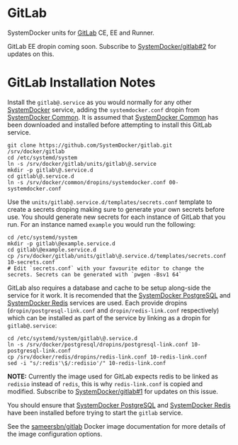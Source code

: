# GitLab

SystemDocker units for [GitLab](https://about.gitlab.com/) CE, EE and Runner.

GitLab EE dropin coming soon. Subscribe to [SystemDocker/gitlab#2](https://github.com/SystemDocker/gitlab/issues/2) for updates on this.

# GitLab Installation Notes

Install the `gitlab@.service` as you would normally for any other [SystemDocker](https://systemdocker.github.io/) service, adding the `systemdocker.conf` dropin from [SystemDocker Common](https://github.com/SystemDocker/common). It is assumed that [SystemDocker Common](https://github.com/SystemDocker/common) has been downloaded and installed before attempting to install this GitLab service.

```
git clone https://github.com/SystemDocker/gitlab.git /srv/docker/gitlab
cd /etc/systemd/system
ln -s /srv/docker/gitlab/units/gitlab\@.service
mkdir -p gitlab\@.service.d
cd gitlab\@.service.d
ln -s /srv/docker/common/dropins/systemdocker.conf 00-systemdocker.conf
```

Use the `units/gitlab@.service.d/templates/secrets.conf` template to create a secrets droping making sure to generate your own secrets before use. You should generate new secrets for each instance of GitLab that you run. For an instance named `example` you would run the following:

```
cd /etc/systemd/system
mkdir -p gitlab\@example.service.d
cd gitlab\@example.service.d
cp /srv/docker/gitlab/units/gitlab\@.service.d/templates/secrets.conf 10-secrets.conf
# Edit `secrets.conf` with your favourite editor to change the secrets. Secrets can be generated with `pwgen -Bsv1 64`
```

GitLab also requires a database and cache to be setup along-side the service for it work. It is recomended that the [SystemDocker PostgreSQL](https://github.com/SystemDocker/postgresql) and [SystemDocker Redis](https://github.com/SystemDocker/redis) services are used. Each provide dropins (`dropin/postgresql-link.conf` and `dropin/redis-link.conf` respectively) which can be installed as part of the service by linking as a dropin for `gitlab@.service`:

```
cd /etc/systemd/system/gitlab\@.service.d
ln -s /srv/docker/postgresql/dropins/postgresql-link.conf 10-postgresql-link.conf
cp /srv/docker/redis/dropins/redis-link.conf 10-redis-link.conf
sed -i "s/:redis'\$/:redisio'/" 10-redis-link.conf
```

**NOTE:** Currently the image used for GitLab expects redis to be linked as `redisio` instead of `redis`, this is why `redis-link.conf` is copied and modified. Subscribe to [SystemDocker/gitlab#1](https://github.com/SystemDocker/gitlab/issues/1) for updates on this issue.

You should ensure that [SystemDocker PostgreSQL](https://github.com/SystemDocker/postgresql) and [SystemDocker Redis](https://github.com/SystemDocker/redis) have been installed before trying to start the `gitlab` service.

See the [sameersbn/gitlab](https://github.com/sameersbn/docker-gitlab) Docker image documentation for more details of the image configuration options.

